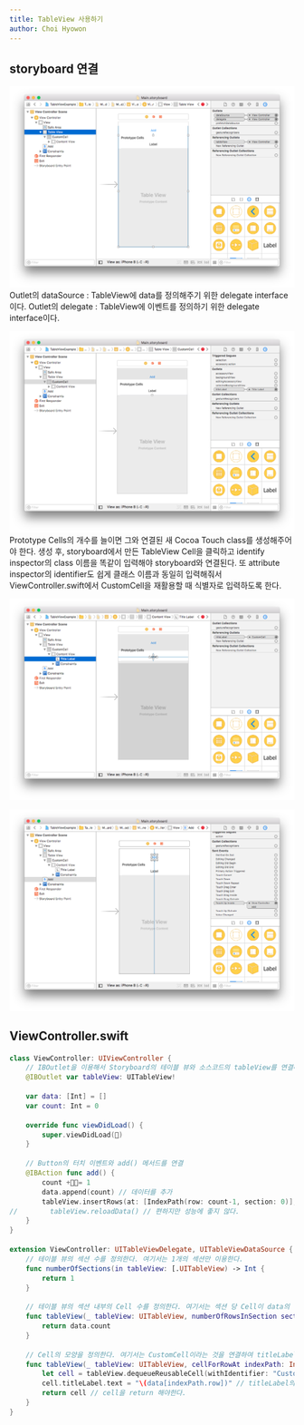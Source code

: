 ```yaml
---
title: TableView 사용하기
author: Choi Hyowon
---
```

## storyboard 연결

![Image](/images/tableView_storyboard.png)
Outlet의 dataSource : TableView에 data를 정의해주기 위한 delegate interface이다.
Outlet의 delegate : TableView에 이벤트를 정의하기 위한 delegate interface이다.

![Image](/images/customCell_storyboard.png)
Prototype Cells의 개수를 늘이면 그와 연결된 새 Cocoa Touch class를 생성해주어야 한다. 생성 후, storyboard에서 만든 TableView Cell을 클릭하고 identify inspector의 class 이름을 똑같이 입력해야 storyboard와 연결된다. 
또 attribute inspector의 identifier도 쉽게 클래스 이름과 동일히 입력해줘서 ViewController.swift에서 CustomCell을 재활용할 때 식별자로 입력하도록 한다.

![Image](/images/customCell_label_storyboard.png)

![Image](/images/button_storyboard.png)

## ViewController.swift
```swift
class ViewController: UIViewController {
    // IBOutlet을 이용해서 Storyboard의 테이블 뷰와 소스코드의 tableView를 연결해준다.
    @IBOutlet var tableView: UITableView!
    
    var data: [Int] = []
    var count: Int = 0
    
    override func viewDidLoad() {
        super.viewDidLoad()
    }
    
    // Button의 터치 이벤트와 add() 메서드를 연결
    @IBAction func add() {
        count += 1
        data.append(count) // 데이터를 추가
        tableView.insertRows(at: [IndexPath(row: count-1, section: 0)], with: .right) // Cell을 IndexPath 위치에 추가.
//        tableView.reloadData() // 편하지만 성능에 좋지 않다.
    }
}

extension ViewController: UITableViewDelegate, UITableViewDataSource {
    // 테이블 뷰의 섹션 수를 정의한다. 여기서는 1개의 섹션만 이용한다.
    func numberOfSections(in tableView: [.UITableView) -> Int {
        return 1
    }
    
    // 테이블 뷰의 섹션 내부의 Cell 수를 정의한다. 여기서는 섹션 당 Cell이 data의 아이템 개수이다.
    func tableView(_ tableView: UITableView, numberOfRowsInSection section: Int) -> Int {
        return data.count
    }
    
    // Cell의 모양을 정의한다. 여기서는 CustomCell이라는 것을 연결하여 titleLabel을 꾸며준다.
    func tableView(_ tableView: UITableView, cellForRowAt indexPath: IndexPath) -> UITableViewCell { // indexPath.row는 현재 셀의 순서를 의미한다. 이 함수는 셀을 끝까지 다 돈다.
        let cell = tableView.dequeueReusableCell(withIdentifier: "CustomCell") as! CustomCell // CustomCell을 재활용한 Cell을 가져온다. 만든 CustomCell으로 강제 형변환 as!를 해준다.
        cell.titleLabel.text = "\(data[indexPath.row])" // titleLabel의 text를 정의
        return cell // cell을 return 해야한다.
    }
}
```